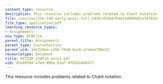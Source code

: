 ```yaml
---
content_type: resource
description: This resource includes problems related to Chant notation.
file: /courses/21m-220-early-music-fall-2010/d5de8f04e7e4009a91a78f832e4d6377_MIT21M_220F10_assn1.pdf
file_type: application/pdf
learning_resource_types:
- Assignments
ocw_type: OCWFile
parent_title: Assignments
parent_type: CourseSection
parent_uid: 14e729ee-ca5b-f0a8-6acb-afa0ae79be12
resourcetype: Document
title: MIT21M_220F10_assn1.pdf
uid: d5de8f04-e7e4-009a-91a7-8f832e4d6377
---
```

This resource includes problems related to Chant notation.

